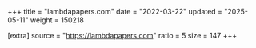+++
title = "lambdapapers.com"
date = "2022-03-22"
updated = "2025-05-11"
weight = 150218

[extra]
source = "https://lambdapapers.com"
ratio = 5
size = 147
+++
